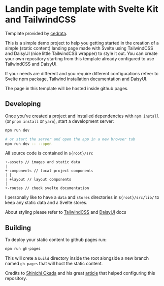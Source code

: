 # Landin page template with Svelte Kit and TailwindCSS
Template provided by [cedrata](https://github.com/cedrata/).

This is a simple demo project to help you getting started in the creation of a simple (static content) landing page made with Svelte using TailwindCSS and DaisyUI (nice little TailwindCSS wrapper) to style it out.
You can create your own repository starting from this template already configured to use TailwindCSS and DaisyUI.

If your needs are different and you require different configurations refeer to Svelte npm package, Tailwind installation documentation and DaisyUI.

The page in this template will be hosted inside github pages.
## Developing

Once you've created a project and installed dependencies with `npm install` (or `pnpm install` or `yarn`), start a development server:

```bash
npm run dev

# or start the server and open the app in a new browser tab
npm run dev -- --open
```

All source code is contained in ```${root}/src```
```
+-assets // images and static data
|
+-components // local project components
| |
| +layout // layout components
|
+-routes // check svelte documentation
```
I personally like to have a ```data``` and ```stores``` directories in ```${root}/src/lib/``` to keep any static data and a Svelte stores.

About styling please refer to [TailwindCSS](https://tailwindcss.com/) and [DaisyUI](https://daisyui.com/) docs

## Building

To deploy your static content to github pages run:
```sh
npm run gh-pages
```

This will crete a ```build``` directory inside the root alongside a new branch named ```gh-pages``` that will host the static content.

Credits to [Shinichi Okada](https://medium.com/@shinichiokada) and his great [article](https://medium.com/mkdir-awesome/a-piece-of-cake-deploying-sveltekit-on-github-pages-bc851ec860ad) that helped configuring this repository.